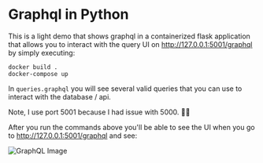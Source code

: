 # Graphql in Python

This is a light demo that shows graphql in a containerized flask application that allows you to interact with the query UI on http://127.0.0.1:5001/graphql by simply executing:

```
docker build .
docker-compose up
```
In `queries.graphql` you will see several valid queries that you can use to interact with the database / api.

Note, I use port 5001 because I had issue with 5000. 🤷‍♂️

After you run the commands above you'll be able to see the UI when you go to http://127.0.0.1:5001/graphql and see:

![GraphQL Image](/static/example-graphql.png)